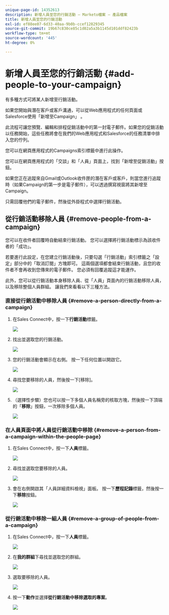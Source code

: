 ```yaml
---
unique-page-id: 14352613
description: 新增人員至您的行銷活動 — Marketo檔案 — 產品檔案
title: 新增人員至您的行銷活動
exl-id: ef88ee07-6d33-40aa-9b0b-ccef12829345
source-git-commit: 19b67c830ce85c1d02a5a3b1145d101ddf82423b
workflow-type: tm+mt
source-wordcount: '445'
ht-degree: 0%

---
```


# 新增人員至您的行銷活動 {#add-people-to-your-campaign}

有多種方式可將某人新增至行銷活動。

如果您開始與潛在客戶或客戶溝通，可以從Web應用程式的任何頁面或Salesforce使用「新增至Campaign」 。

此流程可讓您預覽、編輯和排程促銷活動中的第一封電子郵件。如果您的促銷活動以任務開始，這些任務將會在我們的Web應用程式和Salesforce的任務清單中排入您的佇列。

您可以在網頁應用程式的Campaigns索引標籤中進行此操作。

您可以在網頁應用程式的「交談」和「人員」頁面上，找到「新增至促銷活動」按鈕。

如果您正在追蹤來自Gmail或Outlook收件匣的潛在客戶或客戶，則當您進行追蹤時（如果Campaign的第一步是電子郵件），可以透過撰寫視窗將其新增至Campaign。

只需回覆他們的電子郵件，然後從外掛程式中選擇行銷活動。

## 從行銷活動移除人員 {#remove-people-from-a-campaign}

您可以在收件者回覆時自動結束行銷活動。 您可以選擇將行銷活動標示為該收件者的「成功」。

若要進行此設定，在您建立行銷活動後，只要勾選「行銷活動」索引標籤之「設定」部分中的「取消訂閱」方塊即可。 這兩個選項都會結束行銷活動，且您的收件者不會再收到您傳來的電子郵件。 您必須有回覆追蹤這才能運作。

此外，您可以從行銷活動本身移除人員、從「人員」頁面內的行銷活動移除人員，以及移除整個人員群組。 讓我們來看看以下三種方法。

### 直接從行銷活動中移除人員 {#remove-a-person-directly-from-a-campaign}

1. 在Sales Connect中，按一下&#x200B;**行銷活動**&#x200B;標籤。

   ![](assets/one.png)

1. 找出並選取您的行銷活動。

   ![](assets/two.png)

1. 您的行銷活動會顯示在右側。 按一下任何位置以開啟它。

   ![](assets/three.png)

1. 尋找您要移除的人員，然後按一下[移除]。**&#x200B;**

   ![](assets/four.png)

1. （選擇性步驟）您也可以按一下多個人員名稱旁的核取方塊，然後按一下頂端的「**移除**」按鈕，一次移除多個人員。

   ![](assets/five.png)

### 在人員頁面中將人員從行銷活動中移除 {#remove-a-person-from-a-campaign-within-the-people-page}

1. 在Sales Connect中，按一下&#x200B;**人員**&#x200B;標籤。

   ![](assets/one-a.png)

1. 尋找並選取您要移除的人員。

   ![](assets/two-a.png)

1. 會在右側開啟其「人員詳細資料檢視」面板。 按一下&#x200B;**歷程記錄**&#x200B;標籤，然後按一下&#x200B;**移除**&#x200B;按鈕。

   ![](assets/three-a.png)

### 從行銷活動中移除一組人員 {#remove-a-group-of-people-from-a-campaign}

1. 在Sales Connect中，按一下&#x200B;**人員**&#x200B;標籤。

   ![](assets/one-b.png)

1. 在&#x200B;**我的群組**&#x200B;下尋找並選取您的群組。

   ![](assets/two-b.png)

1. 選取要移除的人員。

   ![](assets/three-b.png)

1. 按一下&#x200B;**動作**&#x200B;並選擇&#x200B;**從行銷活動中移除選取的專案**。

   ![](assets/four-b.png)